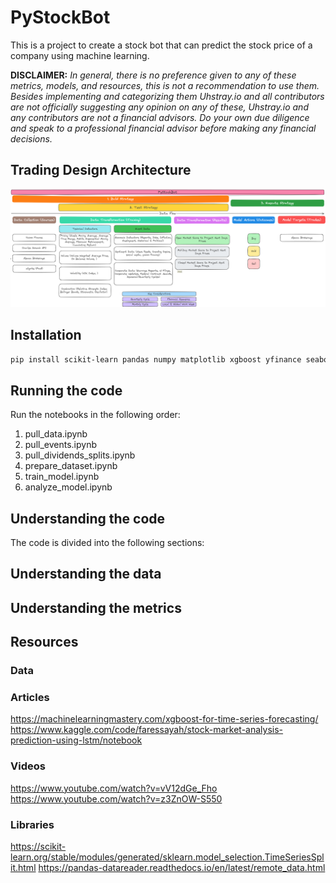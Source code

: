 # PyStockBot
This is a project to create a stock bot that can predict the stock price of a company using machine learning.

**DISCLAIMER:** *In general, there is no preference given to any of these metrics, models, and resources, this is not a recommendation to use them. Besides implementing and categorizing them Uhstray.io and all contributors are not officially suggesting any opinion on any of these, Uhstray.io and any contributors are not a financial advisors. Do your own due diligence and speak to a professional financial advisor before making any financial decisions.*

## Trading Design Architecture

![Trading Design Architecture](.images/trading-design-architecture.png)

## Installation
```bash
pip install scikit-learn pandas numpy matplotlib xgboost yfinance seaborn autopep8 pandas-datareader keras tensorflow ipykernel pyarrow graphviz
```


## Running the code
Run the notebooks in the following order:
1. pull_data.ipynb
1. pull_events.ipynb
2. pull_dividends_splits.ipynb
3. prepare_dataset.ipynb
4. train_model.ipynb
5. analyze_model.ipynb

## Understanding the code
The code is divided into the following sections:

## Understanding the data

## Understanding the metrics


## Resources

### Data

### Articles
https://machinelearningmastery.com/xgboost-for-time-series-forecasting/
https://www.kaggle.com/code/faressayah/stock-market-analysis-prediction-using-lstm/notebook


### Videos
https://www.youtube.com/watch?v=vV12dGe_Fho
https://www.youtube.com/watch?v=z3ZnOW-S550

### Libraries
https://scikit-learn.org/stable/modules/generated/sklearn.model_selection.TimeSeriesSplit.html
https://pandas-datareader.readthedocs.io/en/latest/remote_data.html